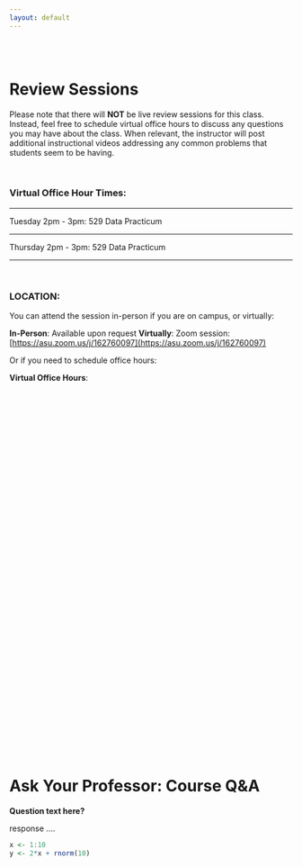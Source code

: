 ```yaml
---
layout: default
---
```


<div class = "uk-container uk-container-small">
  
<br><br>


# Review Sessions

Please note that there will **NOT** be live review sessions for this class.  Instead, feel free to schedule virtual office hours to discuss any questions you may have about the class.  When relevant, the instructor will post additional instructional videos addressing any common problems that students seem to be having. 

<br>


### Virtual Office Hour Times: 

---

Tuesday 2pm - 3pm:  529 Data Practicum

---

Thursday 2pm - 3pm:  529 Data Practicum

---



<br>


### LOCATION: 

You can attend the session in-person if you are on campus, or virtually:

**In-Person**: Available upon request
**Virtually**: Zoom session: [https://asu.zoom.us/j/162760097](https://asu.zoom.us/j/162760097)     

Or if you need to schedule office hours:

**Virtual Office Hours**: 

<!-- Calendly inline widget begin -->
<div class="calendly-inline-widget" data-url="https://calendly.com/tonyjames-1/15min?hide_event_type_details=1" style="min-width:320px;height:630px;"></div>
<script type="text/javascript" src="https://assets.calendly.com/assets/external/widget.js"></script>
<!-- Calendly inline widget end -->

<br>


# Ask Your Professor: Course Q&A


**Question text here?**

response ....

```r
x <- 1:10
y <- 2*x + rnorm(10)
```

<br>
<br>

</div>
  
